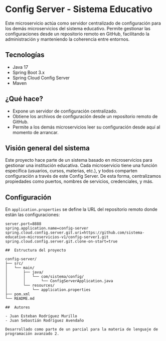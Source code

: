 #  Config Server - Sistema Educativo

Este microservicio actúa como servidor centralizado de configuración para los demás microservicios del sistema educativo. Permite gestionar las configuraciones desde un repositorio remoto en GitHub, facilitando la administración y manteniendo la coherencia entre entornos.

##  Tecnologías

- Java 17
- Spring Boot 3.x
- Spring Cloud Config Server
- Maven

##  ¿Qué hace?

- Expone un servidor de configuración centralizado.
- Obtiene los archivos de configuración desde un repositorio remoto de GitHub.
- Permite a los demás microservicios leer su configuración desde aquí al momento de arrancar.

##  Visión general del sistema

Este proyecto hace parte de un sistema basado en microservicios para gestionar una institución educativa. Cada microservicio tiene una función específica (usuarios, cursos, materias, etc.), y todos comparten configuración a través de este Config Server. De esta forma, centralizamos propiedades como puertos, nombres de servicios, credenciales, y más.

##  Configuración

En `application.properties` se define la URL del repositorio remoto donde están las configuraciones:

```properties
server.port=8888
spring.application.name=config-server
spring.cloud.config.server.git.uri=https://github.com/sistema-educativo-microservicios-v1/config-server1.git
spring.cloud.config.server.git.clone-on-start=true

##  Estructura del proyecto

config-server/
├── src/
│   └── main/
│       ├── java/
│       │   └── com/sistema/config/
│       │       └── ConfigServerApplication.java
│       └── resources/
│           └── application.properties
├── pom.xml
└── README.md

##  Autores

- Juan Esteban Rodríguez Murillo
- Juan Sebastián Rodríguez Avendaño

Desarrollado como parte de un parcial para la materia de lenguaje de programación avanzado 2.